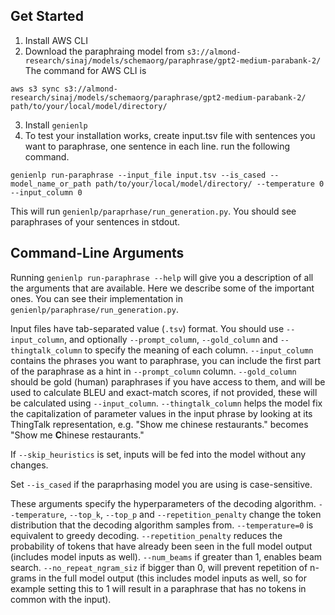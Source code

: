## Get Started

1. Install AWS CLI
2. Download the paraphraing model from `s3://almond-research/sinaj/models/schemaorg/paraphrase/gpt2-medium-parabank-2/`
The command for AWS CLI is 
```
aws s3 sync s3://almond-research/sinaj/models/schemaorg/paraphrase/gpt2-medium-parabank-2/ path/to/your/local/model/directory/
```

3. Install `genienlp`
4. To test your installation works, create input.tsv file with sentences you want to paraphrase, one sentence in each line. run the following command.

```
genienlp run-paraphrase --input_file input.tsv --is_cased --model_name_or_path path/to/your/local/model/directory/ --temperature 0 --input_column 0
```
This will run `genienlp/paraprhase/run_generation.py`. You should see paraphrases of your sentences in stdout.

## Command-Line Arguments

Running `genienlp run-paraphrase --help` will give you a description of all the arguments that are available. Here we describe some of the important ones. You can see their implementation in `genienlp/paraphrase/run_generation.py`.

Input files have tab-separated value (`.tsv`) format. You should use `--input_column`, and optionally `--prompt_column`, `--gold_column` and `--thingtalk_column` to specify the meaning of each column. `--input_column` contains the phrases you want to paraphrase, you can include the first part of the paraphrase as a hint in `--prompt_column` column. `--gold_column` should be gold (human) paraphrases if you have access to them, and will be used to calculate BLEU and exact-match scores, if not provided, these will be calculated using `--input_column`. `--thingtalk_column` helps the model fix the capitalization of parameter values in the input phrase by looking at its ThingTalk representation, e.g. "Show me chinese restaurants." becomes "Show me **C**hinese restaurants."

If `--skip_heuristics` is set, inputs will be fed into the model without any changes.

Set `--is_cased` if the paraprhasing model you are using is case-sensitive.

These arguments specify the hyperparameters of the decoding algorithm.
`--temperature`, `--top_k`, `--top_p` and `--repetition_penalty` change the token distribution that the decoding algorithm samples from. `--temperature=0` is equivalent to greedy decoding. `--repetition_penalty` reduces the probability of tokens that have already been seen in the full model output (includes model inputs as well).
`--num_beams` if greater than 1, enables beam search. 
`--no_repeat_ngram_siz` if bigger than 0, will prevent repetition of n-grams in the full model output (this includes model inputs as well, so for example setting this to 1 will result in a paraphrase that has no tokens in common with the input).

